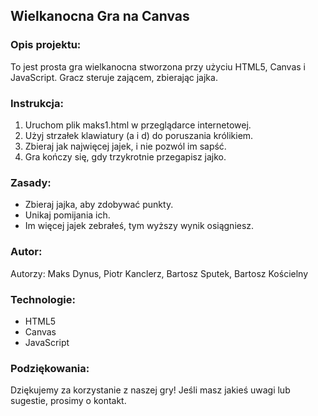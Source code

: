 
## Wielkanocna Gra na Canvas

### Opis projektu:
To jest prosta gra wielkanocna stworzona przy użyciu HTML5, Canvas i JavaScript. Gracz steruje zającem, zbierając jajka.

### Instrukcja:
1. Uruchom plik maks1.html w przeglądarce internetowej.
2. Użyj strzałek klawiatury (a i d) do poruszania królikiem.
3. Zbieraj jak najwięcej jajek, i nie pozwól im sapść.
4. Gra kończy się, gdy trzykrotnie przegapisz jajko.

### Zasady:
- Zbieraj jajka, aby zdobywać punkty.
- Unikaj pomijania ich.
- Im więcej jajek zebrałeś, tym wyższy wynik osiągniesz.

### Autor:
Autorzy: Maks Dynus, Piotr Kanclerz, Bartosz Sputek, Bartosz Kościelny

### Technologie:
- HTML5
- Canvas
- JavaScript


### Podziękowania:
Dziękujemy za korzystanie z naszej gry! Jeśli masz jakieś uwagi lub sugestie, prosimy o kontakt.

